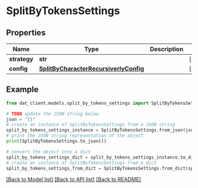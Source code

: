 # SplitByTokensSettings


## Properties

Name | Type | Description | Notes
------------ | ------------- | ------------- | -------------
**strategy** | **str** |  | [optional] 
**config** | [**SplitByCharacterRecursiverlyConfig**](SplitByCharacterRecursiverlyConfig.md) |  | [optional] 

## Example

```python
from dat_client.models.split_by_tokens_settings import SplitByTokensSettings

# TODO update the JSON string below
json = "{}"
# create an instance of SplitByTokensSettings from a JSON string
split_by_tokens_settings_instance = SplitByTokensSettings.from_json(json)
# print the JSON string representation of the object
print(SplitByTokensSettings.to_json())

# convert the object into a dict
split_by_tokens_settings_dict = split_by_tokens_settings_instance.to_dict()
# create an instance of SplitByTokensSettings from a dict
split_by_tokens_settings_from_dict = SplitByTokensSettings.from_dict(split_by_tokens_settings_dict)
```
[[Back to Model list]](../README.md#documentation-for-models) [[Back to API list]](../README.md#documentation-for-api-endpoints) [[Back to README]](../README.md)



